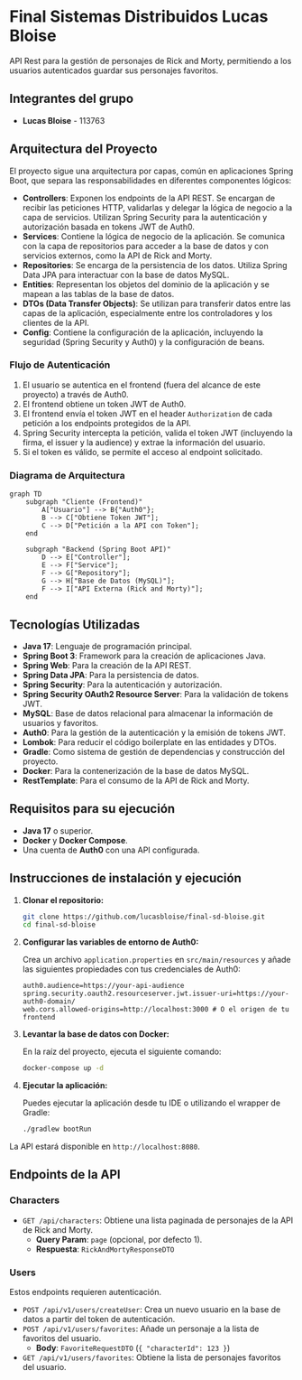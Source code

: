 
# Final Sistemas Distribuidos Lucas Bloise

API Rest para la gestión de personajes de Rick and Morty, permitiendo a los usuarios autenticados guardar sus personajes favoritos.

## Integrantes del grupo

-   **Lucas Bloise** - 113763

## Arquitectura del Proyecto

El proyecto sigue una arquitectura por capas, común en aplicaciones Spring Boot, que separa las responsabilidades en diferentes componentes lógicos:

-   **Controllers**: Exponen los endpoints de la API REST. Se encargan de recibir las peticiones HTTP, validarlas y delegar la lógica de negocio a la capa de servicios. Utilizan Spring Security para la autenticación y autorización basada en tokens JWT de Auth0.
-   **Services**: Contiene la lógica de negocio de la aplicación. Se comunica con la capa de repositorios para acceder a la base de datos y con servicios externos, como la API de Rick and Morty.
-   **Repositories**: Se encarga de la persistencia de los datos. Utiliza Spring Data JPA para interactuar con la base de datos MySQL.
-   **Entities**: Representan los objetos del dominio de la aplicación y se mapean a las tablas de la base de datos.
-   **DTOs (Data Transfer Objects)**: Se utilizan para transferir datos entre las capas de la aplicación, especialmente entre los controladores y los clientes de la API.
-   **Config**: Contiene la configuración de la aplicación, incluyendo la seguridad (Spring Security y Auth0) y la configuración de beans.

### Flujo de Autenticación

1.  El usuario se autentica en el frontend (fuera del alcance de este proyecto) a través de Auth0.
2.  El frontend obtiene un token JWT de Auth0.
3.  El frontend envía el token JWT en el header `Authorization` de cada petición a los endpoints protegidos de la API.
4.  Spring Security intercepta la petición, valida el token JWT (incluyendo la firma, el issuer y la audience) y extrae la información del usuario.
5.  Si el token es válido, se permite el acceso al endpoint solicitado.

### Diagrama de Arquitectura

```mermaid
graph TD
    subgraph "Cliente (Frontend)"
        A["Usuario"] --> B{"Auth0"};
        B --> C["Obtiene Token JWT"];
        C --> D["Petición a la API con Token"];
    end

    subgraph "Backend (Spring Boot API)"
        D --> E["Controller"];
        E --> F["Service"];
        F --> G["Repository"];
        G --> H["Base de Datos (MySQL)"];
        F --> I["API Externa (Rick and Morty)"];
    end
```

## Tecnologías Utilizadas

-   **Java 17**: Lenguaje de programación principal.
-   **Spring Boot 3**: Framework para la creación de aplicaciones Java.
-   **Spring Web**: Para la creación de la API REST.
-   **Spring Data JPA**: Para la persistencia de datos.
-   **Spring Security**: Para la autenticación y autorización.
-   **Spring Security OAuth2 Resource Server**: Para la validación de tokens JWT.
-   **MySQL**: Base de datos relacional para almacenar la información de usuarios y favoritos.
-   **Auth0**: Para la gestión de la autenticación y la emisión de tokens JWT.
-   **Lombok**: Para reducir el código boilerplate en las entidades y DTOs.
-   **Gradle**: Como sistema de gestión de dependencias y construcción del proyecto.
-   **Docker**: Para la contenerización de la base de datos MySQL.
-   **RestTemplate**: Para el consumo de la API de Rick and Morty.

## Requisitos para su ejecución

-   **Java 17** o superior.
-   **Docker** y **Docker Compose**.
-   Una cuenta de **Auth0** con una API configurada.

## Instrucciones de instalación y ejecución

1.  **Clonar el repositorio:**

    ```bash
    git clone https://github.com/lucasbloise/final-sd-bloise.git
    cd final-sd-bloise
    ```

2.  **Configurar las variables de entorno de Auth0:**

    Crea un archivo `application.properties` en `src/main/resources` y añade las siguientes propiedades con tus credenciales de Auth0:

    ```properties
    auth0.audience=https://your-api-audience
    spring.security.oauth2.resourceserver.jwt.issuer-uri=https://your-auth0-domain/
    web.cors.allowed-origins=http://localhost:3000 # O el origen de tu frontend
    ```

3.  **Levantar la base de datos con Docker:**

    En la raíz del proyecto, ejecuta el siguiente comando:

    ```bash
    docker-compose up -d
    ```

4.  **Ejecutar la aplicación:**

    Puedes ejecutar la aplicación desde tu IDE o utilizando el wrapper de Gradle:

    ```bash
    ./gradlew bootRun
    ```

La API estará disponible en `http://localhost:8080`.

## Endpoints de la API

### Characters

-   `GET /api/characters`: Obtiene una lista paginada de personajes de la API de Rick and Morty.
    -   **Query Param**: `page` (opcional, por defecto 1).
    -   **Respuesta**: `RickAndMortyResponseDTO`

### Users

Estos endpoints requieren autenticación.

-   `POST /api/v1/users/createUser`: Crea un nuevo usuario en la base de datos a partir del token de autenticación.
-   `POST /api/v1/users/favorites`: Añade un personaje a la lista de favoritos del usuario.
    -   **Body**: `FavoriteRequestDTO` (`{ "characterId": 123 }`)
-   `GET /api/v1/users/favorites`: Obtiene la lista de personajes favoritos del usuario. 
